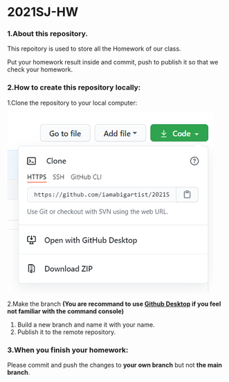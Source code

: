 # 2021SJ-HW

### 1.About this repository.

This repoitory is used to store all the Homework of our class.

Put your homework result inside and commit, push to publish it so that we check your homework.

### 2.How to create this repository locally:

1.Clone the repository to your local computer:

![](https://github.com/iamabigartist/2021SJ-HW/blob/main/images/Clone.png)

2.Make the branch **(You are recommand to use [Github Desktop](https://desktop.github.com/) if you feel not familiar with the command console)**

1. Build a new branch and name it with your name.
2. Publish it to the remote repository.

### 3.When you finish your homework:

Please commit and push the changes to **your own branch** but not **the main branch**.
